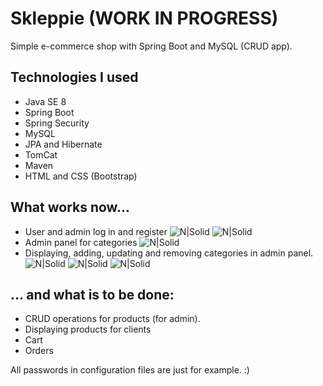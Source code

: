 # Skleppie (WORK IN PROGRESS)
Simple e-commerce shop with Spring Boot and MySQL (CRUD app).

## Technologies I used

* Java SE 8
* Spring Boot
* Spring Security
* MySQL
* JPA and Hibernate
* TomCat
* Maven
* HTML and CSS (Bootstrap)

## What works now...

* User and admin log in and register
![N|Solid](https://cldup.com/cJvso3PRla.jpg)
![N|Solid](https://cldup.com/17bJ9a-8vA-3000x3000.jpeg)
* Admin panel for categories
![N|Solid](https://cldup.com/VCFmniZey0-3000x3000.jpeg)
* Displaying, adding, updating and removing categories in admin panel.
![N|Solid](https://cldup.com/ogS1Ha-fVe-3000x3000.jpeg)
![N|Solid](https://cldup.com/CkdDSZSDNj-3000x3000.jpeg)
![N|Solid](https://cldup.com/trIc9ZRKsG-3000x3000.jpeg)

## ... and what is to be done:

* CRUD operations for products (for admin).
* Displaying products for clients
* Cart
* Orders

All passwords in configuration files are just for example. :)
